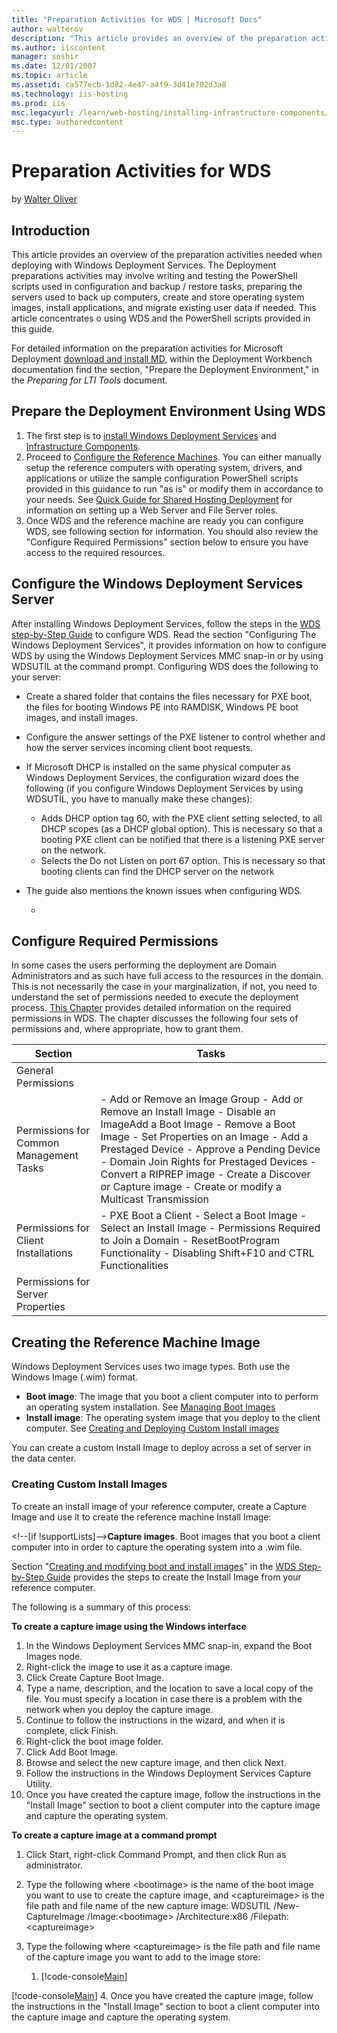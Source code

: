 ```yaml
---
title: "Preparation Activities for WDS | Microsoft Docs"
author: walterov
description: "This article provides an overview of the preparation activities needed when deploying with Windows Deployment Services. The Deployment preparations activitie..."
ms.author: iiscontent
manager: soshir
ms.date: 12/01/2007
ms.topic: article
ms.assetid: ca577ecb-1d82-4e47-a4f9-3d41e702d3a8
ms.technology: iis-hosting
ms.prod: iis
msc.legacyurl: /learn/web-hosting/installing-infrastructure-components/preparation-activities-for-wds
msc.type: authoredcontent
---
```

Preparation Activities for WDS
====================
by [Walter Oliver](https://github.com/walterov)

## Introduction

This article provides an overview of the preparation activities needed when deploying with Windows Deployment Services. The Deployment preparations activities may involve writing and testing the PowerShell scripts used in configuration and backup / restore tasks, preparing the servers used to back up computers, create and store operating system images, install applications, and migrate existing user data if needed. This article concentrates o using WDS and the PowerShell scripts provided in this guide.

For detailed information on the preparation activities for Microsoft Deployment [download and install MD](https://www.microsoft.com/downloads/details.aspx?familyid=3bd8561f-77ac-4400-a0c1-fe871c461a89&amp;displaylang=en&amp;tm), within the Deployment Workbench documentation find the section, "Prepare the Deployment Environment," in the *Preparing for LTI Tools* document.

<a id="Prepare"></a>

## Prepare the Deployment Environment Using WDS

1. The first step is to [install Windows Deployment Services](http://technet2.microsoft.com/WindowsServer2008/en/library/7d837d88-6d8e-420c-b68f-a5b4baeb52481033.mspx#BKMK_InstallingWDS "INstalling WDS") and [Infrastructure Components](index.md).
2. Proceed to [Configure the Reference Machines](../configuring-servers-in-the-windows-web-platform/index.md). You can either manually setup the reference computers with operating system, drivers, and applications or utilize the sample configuration PowerShell scripts provided in this guidance to run "as is" or modify them in accordance to your needs. See [Quick Guide for Shared Hosting Deployment](../configuring-servers-in-the-windows-web-platform/quick-guide-for-shared-hosting-deployment.md) for information on setting up a Web Server and File Server roles.
3. Once WDS and the reference machine are ready you can configure WDS, see following section for information. You should also review the "Configure Required Permissions" section below to ensure you have access to the required resources.

<a id="ConfigureServer"></a>

## Configure the Windows Deployment Services Server

After installing Windows Deployment Services, follow the steps in the [WDS step-by-Step Guide](http://technet2.microsoft.com/WindowsServer2008/en/library/7d837d88-6d8e-420c-b68f-a5b4baeb52481033.mspx#BKMK_ConfiguringDS "Configuring WDS") to configure WDS. Read the section "Configuring The Windows Deployment Services", it provides information on how to configure WDS by using the Windows Deployment Services MMC snap-in or by using WDSUTIL at the command prompt. Configuring WDS does the following to your server:

- Create a shared folder that contains the files necessary for PXE boot, the files for booting Windows PE into RAMDISK, Windows PE boot images, and install images.
- Configure the answer settings of the PXE listener to control whether and how the server services incoming client boot requests.
- If Microsoft DHCP is installed on the same physical computer as Windows Deployment Services, the configuration wizard does the following (if you configure Windows Deployment Services by using WDSUTIL, you have to manually make these changes):

    - Adds DHCP option tag 60, with the PXE client setting selected, to all DHCP scopes (as a DHCP global option). This is necessary so that a booting PXE client can be notified that there is a listening PXE server on the network.
    - Selects the Do not Listen on port 67 option. This is necessary so that booting clients can find the DHCP server on the network
- The guide also mentions the known issues when configuring WDS. 

    -

<a id="ConfigurePermissions"></a>

## Configure Required Permissions

In some cases the users performing the deployment are Domain Administrators and as such have full access to the resources in the domain. This is not necessarily the case in your marginalization, if not, you need to understand the set of permissions needed to execute the deployment process. [This Chapter](http://technet2.microsoft.com/windowsserver2008/en/library/4aca2aae-a9cf-4b5c-afb2-573603cf77b01033.mspx?mfr=true "Required Permissions") provides detailed information on the required permissions in WDS. The chapter discusses the following four sets of permissions and, where appropriate, how to grant them.

| **Section** | **Tasks** |
| --- | --- |
| General Permissions |  |
| Permissions for Common Management Tasks | - Add or Remove an Image Group - Add or Remove an Install Image - Disable an ImageAdd a Boot Image - Remove a Boot Image - Set Properties on an Image - Add a Prestaged Device - Approve a Pending Device - Domain Join Rights for Prestaged Devices - Convert a RIPREP image - Create a Discover or Capture image - Create or modify a Multicast Transmission |
| Permissions for Client Installations | - PXE Boot a Client - Select a Boot Image - Select an Install Image - Permissions Required to Join a Domain - ResetBootProgram Functionality - Disabling Shift+F10 and CTRL Functionalities |
| Permissions for Server Properties |  |

<a id="Creating"></a>

## Creating the Reference Machine Image

Windows Deployment Services uses two image types. Both use the Windows Image (.wim) format.

- **Boot image**: The image that you boot a client computer into to perform an operating system installation. See [Managing Boot Images](http://technet2.microsoft.com/WindowsServer2008/en/library/b7978b72-3b39-441d-924c-4b7a2fd96c371033.mspx#BKMK_2)
- **Install image**: The operating system image that you deploy to the client computer. See [Creating and Deploying Custom Install images](http://technet2.microsoft.com/WindowsServer2008/en/library/b7978b72-3b39-441d-924c-4b7a2fd96c371033.mspx#BKMK_6)

You can create a custom Install Image to deploy across a set of server in the data center.

### Creating Custom Install Images


To create an install image of your reference computer, create a Capture Image and use it to create the reference machine Install Image:

&lt;!--[if !supportLists]--&gt;**Capture images**. Boot images that you boot a client computer into in order to capture the operating system into a .wim file.   


Section "[Creating and modifying boot and install images](http://technet2.microsoft.com/WindowsServer2008/en/library/7d837d88-6d8e-420c-b68f-a5b4baeb52481033.mspx#BKMK_CreatingImagesUsingWDS)" in the [WDS Step-by-Step Guide](http://technet2.microsoft.com/windowsserver2008/en/library/7d837d88-6d8e-420c-b68f-a5b4baeb52481033.mspx?mfr=true) provides the steps to create the Install Image from your reference computer.


The following is a summary of this process:

**To create a capture image using the Windows interface**


1. In the Windows Deployment Services MMC snap-in, expand the Boot Images node.
2. Right-click the image to use it as a capture image.
3. Click Create Capture Boot Image.
4. Type a name, description, and the location to save a local copy of the file. You must specify a location in case there is a problem with the network when you deploy the capture image.
5. Continue to follow the instructions in the wizard, and when it is complete, click Finish.
6. Right-click the boot image folder.
7. Click Add Boot Image.
8. Browse and select the new capture image, and then click Next.
9. Follow the instructions in the Windows Deployment Services Capture Utility.
10. Once you have created the capture image, follow the instructions in the "Install Image" section to boot a client computer into the capture image and capture the operating system.


**To create a capture image at a command prompt**

1. Click Start, right-click Command Prompt, and then click Run as administrator.
2. Type the following where &lt;bootimage&gt; is the name of the boot image you want to use to create the capture image, and &lt;captureimage&gt; is the file path and file name of the new capture image: WDSUTIL /New-CaptureImage /Image:&lt;bootimage&gt; /Architecture:x86 /Filepath:&lt;captureimage&gt;
3. Type the following where &lt;captureimage&gt; is the file path and file name of the capture image you want to add to the image store:

    1. [!code-console[Main](preparation-activities-for-wds/samples/sample1.cmd)]

[!code-console[Main](preparation-activities-for-wds/samples/sample2.cmd)]
4. Once you have created the capture image, follow the instructions in the "Install Image" section to boot a client computer into the capture image and capture the operating system.
